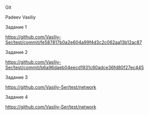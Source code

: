 Git

Padeev Vasiliy

Задание 1

https://github.com/Vasiliy-Ser/test/commit/fe587817b0a2e604a99f4d3c2c062aa13b12ac87


Задание 2

https://github.com/Vasiliy-Ser/test/commit/b6a96daeb04eecd1931c60adce36fd80f27ec445


Задание 3

https://github.com/Vasiliy-Ser/test/network


Задание 4

https://github.com/Vasiliy-Ser/test/network
